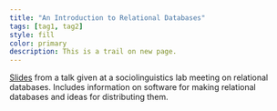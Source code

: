 ```yaml
---
title: "An Introduction to Relational Databases"
tags: [tag1, tag2]
style: fill
color: primary
description: This is a trail on new page.
---
```


[Slides](https://www.dropbox.com/s/ail5igln16tpum8/April15_SocioLabMeeting_RelationalDatabases.pdf?dl=0) from a talk given at a sociolinguistics lab meeting on relational databases. Includes information on software for making relational databases and ideas for distributing them.
